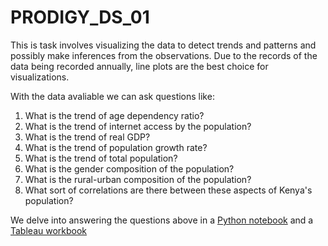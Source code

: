 # PRODIGY_DS_01

This is task involves visualizing the data to detect trends and patterns and possibly make inferences from the observations. Due to the records of the data being recorded annually, line plots are the best choice for visualizations. 

With the data avaliable we can ask questions like:

1. What is the trend of age dependency ratio? 
2. What is the trend of internet access by the population?
3. What is the trend of real GDP? 
4. What is the trend of population growth rate?
5. What is the trend of total population?
6. What is the gender composition of the population?
7. What is the rural-urban composition of the population?
8. What sort of correlations are there between these aspects of Kenya's population?

We delve into answering the questions above in a [Python notebook](https://github.com/Nickimani/PRODIGY_DS_01/blob/main/notebook.ipynb) and a [Tableau workbook](https://public.tableau.com/views/PRODIGY_DS_01/AgeDependency?:language=en-GB&publish=yes&:display_count=n&:origin=viz_share_link)
